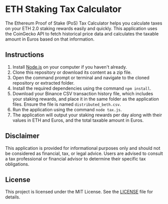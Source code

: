 # ETH Staking Tax Calculator

The Ethereum Proof of Stake (PoS) Tax Calculator helps you calculate taxes on your ETH 2.0 staking rewards easily and quickly. This application uses the CoinGecko API to fetch historical price data and calculates the taxable amount in Euros based on that information.

## Instructions

1. Install [Node.js](https://nodejs.org/) on your computer if you haven't already.
2. Clone this repository or download its content as a zip file.
3. Open the command prompt or terminal and navigate to the cloned repository or extracted folder.
4. Install the required dependencies using the command `npm install`.
5. Download your Binance CSV transaction history file, which includes your staking rewards, and place it in the same folder as the application files. Ensure the file is named `distributed_beth.csv`.
6. Run the application using the command `node tax.js`.
7. The application will output your staking rewards per day along with their values in ETH and Euros, and the total taxable amount in Euros.

## Disclaimer

This application is provided for informational purposes only and should not be considered as financial, tax, or legal advice. Users are advised to consult a tax professional or financial advisor to determine their specific tax obligations.

## License

This project is licensed under the MIT License. See the [LICENSE](LICENSE) file for details.

